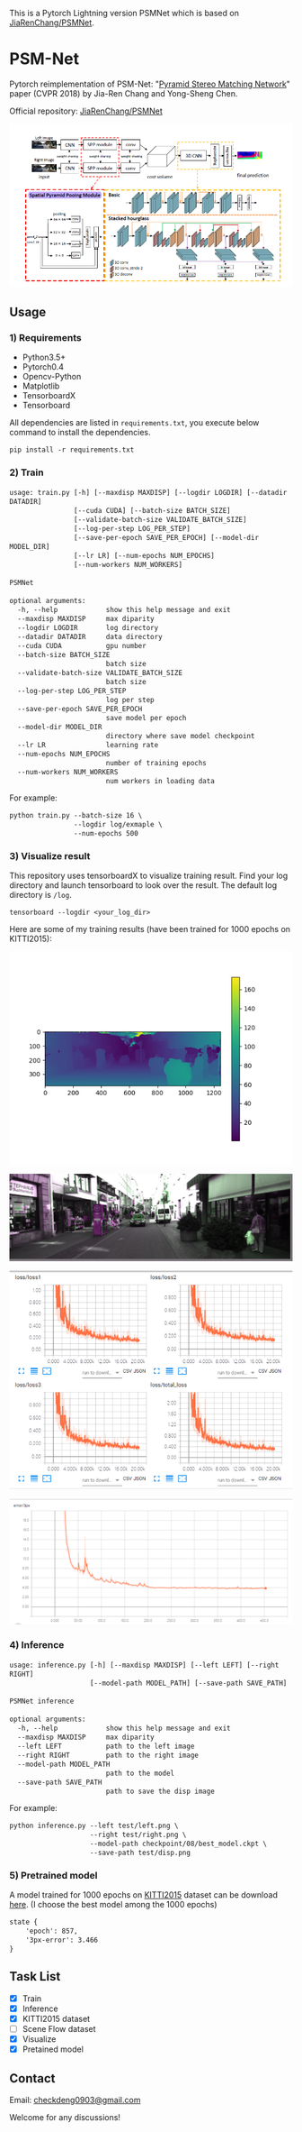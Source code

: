 This is a Pytorch Lightning version PSMNet 
which is based on [JiaRenChang/PSMNet](https://github.com/JiaRenChang/PSMNet).


# PSM-Net

Pytorch reimplementation of PSM-Net: "[Pyramid Stereo Matching Network](https://arxiv.org/abs/1803.08669)" paper (CVPR 2018) by Jia-Ren Chang and Yong-Sheng Chen.

Official repository: [JiaRenChang/PSMNet](https://github.com/JiaRenChang/PSMNet)

![model](pic/model.png)

## Usage

### 1) Requirements

- Python3.5+
- Pytorch0.4
- Opencv-Python
- Matplotlib
- TensorboardX
- Tensorboard

All dependencies are listed in `requirements.txt`, you execute below command to install the dependencies.

``` shell
pip install -r requirements.txt
```



### 2) Train

``` shell
usage: train.py [-h] [--maxdisp MAXDISP] [--logdir LOGDIR] [--datadir DATADIR]
                [--cuda CUDA] [--batch-size BATCH_SIZE]
                [--validate-batch-size VALIDATE_BATCH_SIZE]
                [--log-per-step LOG_PER_STEP]
                [--save-per-epoch SAVE_PER_EPOCH] [--model-dir MODEL_DIR]
                [--lr LR] [--num-epochs NUM_EPOCHS]
                [--num-workers NUM_WORKERS]

PSMNet

optional arguments:
  -h, --help            show this help message and exit
  --maxdisp MAXDISP     max diparity
  --logdir LOGDIR       log directory
  --datadir DATADIR     data directory
  --cuda CUDA           gpu number
  --batch-size BATCH_SIZE
                        batch size
  --validate-batch-size VALIDATE_BATCH_SIZE
                        batch size
  --log-per-step LOG_PER_STEP
                        log per step
  --save-per-epoch SAVE_PER_EPOCH
                        save model per epoch
  --model-dir MODEL_DIR
                        directory where save model checkpoint
  --lr LR               learning rate
  --num-epochs NUM_EPOCHS
                        number of training epochs
  --num-workers NUM_WORKERS
                        num workers in loading data
```

For example:

``` shell
python train.py --batch-size 16 \
                --logdir log/exmaple \
                --num-epochs 500
```



### 3) Visualize result

This repository uses tensorboardX to visualize training result. Find your log directory and launch tensorboard to look over the result. The default log directory is `/log`.

``` shell
tensorboard --logdir <your_log_dir>
```

Here are some of my training results (have been trained for 1000 epochs on KITTI2015):

![disp](pic/01.png)

![left](pic/02.png)

![loss](pic/loss.png)

![error](pic/error3px.png)



### 4) Inference

``` shell
usage: inference.py [-h] [--maxdisp MAXDISP] [--left LEFT] [--right RIGHT]
                    [--model-path MODEL_PATH] [--save-path SAVE_PATH]

PSMNet inference

optional arguments:
  -h, --help            show this help message and exit
  --maxdisp MAXDISP     max diparity
  --left LEFT           path to the left image
  --right RIGHT         path to the right image
  --model-path MODEL_PATH
                        path to the model
  --save-path SAVE_PATH
                        path to save the disp image
```

For example:

``` shell
python inference.py --left test/left.png \
                    --right test/right.png \
                    --model-path checkpoint/08/best_model.ckpt \
                    --save-path test/disp.png
```



### 5) Pretrained model

A model trained for 1000 epochs on [KITTI2015](http://www.cvlibs.net/datasets/kitti/eval_scene_flow.php?benchmark=stereo) dataset can be download [here](https://drive.google.com/open?id=1JW330o2UGQi6XGB4o3pD_MdGttYwiZdv). (I choose the best model among the 1000 epochs)

```
state {
    'epoch': 857,
    '3px-error': 3.466
}
```

## Task List

- [x] Train
- [x] Inference
- [x] KITTI2015 dataset
- [ ] Scene Flow dataset
- [x] Visualize
- [x] Pretained model

## Contact

Email: checkdeng0903@gmail.com

Welcome for any discussions! 

